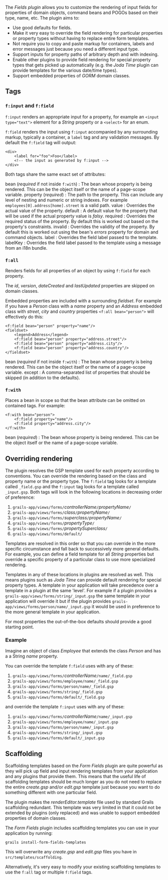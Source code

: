 The _Fields plugin_ allows you to customize the rendering of input fields for properties of domain objects, command beans and POGOs based on their type, name, etc. The plugin aims to:

* Use good defaults for fields.
* Make it very easy to override the field rendering for particular properties or property types without having to replace entire form templates.
* Not require you to copy and paste markup for containers, labels and error messages just because you need a different input type.
* Support inputs for property paths of arbitrary depth and with indexing.
* Enable other plugins to provide field rendering for special property types that gets picked up automatically (e.g. the _Joda Time_ plugin can provide templates for the various date/time types).
* Support embedded properties of _GORM_ domain classes.

## Tags

### `f:input` and `f:field`

`f:input` renders an appropriate input for a property, for example an `<input type="text">` element for a _String_ property or a `<select>` for an enum.

`f:field` renders the input using `f:input` accompanied by any surrounding markup, typically a container, a `label` tag and any validation messages. By default the `f:field` tag will output:

	<div>
		<label for="foo">Foo</label>
		<!-- the input as generated by f:input -->
	</div>

Both tags share the same exact set of attributes:

bean (_required_ if not inside `f:with`)
: The bean whose property is being rendered. This can be the object itself or the name of a page-scope variable.
property (_required_)
: The path to the property. This can include any level of nesting and numeric or string indexes. For example `employees[0].address[home].street` is a valid path.
value
: Overrides the actual value of the property.
default
: A default value for the property that will be used if the actual property value is _falsy_.
required
: Overrides the required status of the property. By default this is worked out based on the property's constraints.
invalid
: Overrides the validity of the property. By default this is worked out using the bean's _errors_ property for domain and command objects.
label
: Overrides the field label passed to the template.
labelKey
: Overrides the field label passed to the template using a message from an i18n bundle.

### `f:all`

Renders fields for all properties of an object by using `f:field` for each property.

The _id_, _version_, _dateCreated_ and _lastUpdated_ properties are skipped on domain classes.

Embedded properties are included with a surrounding _fieldset_. For example if you have a _Person_ class with a _name_ property and an _Address_ embedded class with _street_, _city_ and _country_ properties `<f:all bean="person">` will effectively do this:

	<f:field bean="person" property="name"/>
	<fieldset>
		<legend>Address</legend>
		<f:field bean="person" property="address.street"/>
		<f:field bean="person" property="address.city"/>
		<f:field bean="person" property="address.country"/>
	</fieldset>

bean (_required_ if not inside `f:with`)
: The bean whose property is being rendered. This can be the object itself or the name of a page-scope variable.
except
: A comma-separated list of properties that should be skipped (in addition to the defaults).

### `f:with`

Places a bean in scope so that the bean attribute can be omitted on contained tags. For example:

	<f:with bean="person">
		<f:field property="name"/>
		<f:field property="address.city"/>
	</f:with>

bean (_required_)
: The bean whose property is being rendered. This can be the object itself or the name of a page-scope variable.

## Overriding rendering

The plugin resolves the GSP template used for each property according to conventions. You can override the rendering based on the class and property name or the property type. The `f:field` tag looks for a template called `_field.gsp` and the `f:input` tag looks for a template called `_input.gsp`. Both tags will look in the following locations in decreasing order of preference:

1. `grails-app/views/forms/`_controllerName_`/`_propertyName_`/`
1. `grails-app/views/forms/`_class_`/`_propertyName_`/`
1. `grails-app/views/forms/`_superclass_`/`_propertyName_`/`
1. `grails-app/views/forms/`_propertyType_`/`
1. `grails-app/views/forms/`_propertySuperclass_`/`
1. `grails-app/views/forms/default/`

Templates are resolved in this order so that you can override in the more specific circumstance and fall back to successively more general defaults. For example, you can define a field template for all _String_ properties but override a specific property of a particular class to use more specialized rendering.

Templates in any of these locations in plugins are resolved as well. This means plugins such as _Joda Time_ can provide default rendering for special property types. A template in your application will take precedence over a template in a plugin at the same 'level'. For example if a plugin provides a `grails-app/views/forms/string/_input.gsp` the same template in your application will override it but if the plugin provides `grails-app/views/forms/person/name/_input.gsp` it would be used in preference to the more general template in your application.

For most properties the out-of-the-box defaults should provide a good starting point.

### Example

Imagine an object of class _Employee_ that extends the class _Person_ and has a a String _name_ property.

You can override the template `f:field` uses with any of these:

1. `grails-app/views/forms/`_controllerName_`/name/_field.gsp`
1. `grails-app/views/forms/employee/name/_field.gsp`
1. `grails-app/views/forms/person/name/_field.gsp`
1. `grails-app/views/forms/string/_field.gsp`
1. `grails-app/views/forms/default/_field.gsp`

and override the template `f:input` uses with any of these:

1. `grails-app/views/forms/`_controllerName_`/name/_input.gsp`
1. `grails-app/views/forms/employee/name/_input.gsp`
1. `grails-app/views/forms/person/name/_input.gsp`
1. `grails-app/views/forms/string/_input.gsp`
1. `grails-app/views/forms/default/_input.gsp`

## Scaffolding

Scaffolding templates based on the _Form Fields_ plugin are quite powerful as they will pick up field and input rendering templates from your application and any plugins that provide them. This means that the useful life of scaffolding templates should be much longer as you do not need to replace the entire _create.gsp_ and/or _edit.gsp_ template just because you want to do something different with one particular field.

The plugin makes the _renderEditor.template_ file used by standard Grails scaffolding redundant. This template was very limited in that it could not be extended by plugins (only replaced) and was unable to support embedded properties of domain classes.

The _Form Fields_ plugin includes scaffolding templates you can use in your application by running:

	grails install-form-fields-templates

This will overwrite any _create.gsp_ and _edit.gsp_ files you have in `src/templates/scaffolding`.

Alternatively, it's very easy to modify your existing scaffolding templates to use the `f:all` tag or multiple `f:field` tags.
